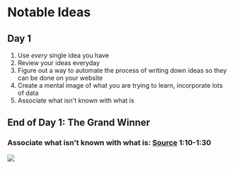 <html>
<head>
    <link href = "style.css" type="text/css" rel="stylesheet" />
  
</head>

<body>
<h1 class="rule">Notable Ideas</h1>
<h2>Day 1</h2>
<section><ol>
    <li>Use <em>every</em> single idea you have</li>
    <li>Review your ideas everyday</li>
    <li>Figure out a way to automate the process of writing down ideas so they can be done on your website</li>
    <li>Create a mental image of what you are trying to learn, incorporate lots of data</li>
    <div><li>Associate what isn't known with what is</li></div>
</ol></section>
<h2>End of Day 1: The Grand Winner </h2>
<h3>Associate what isn't known with what is: <a href ="https://youtu.be/HyC8RBN9HGs?si=N0P0omjHzsMnphyE"target="_blank">Source</a> 1:10-1:30</h3>
<image src ="https://encrypted-tbn0.gstatic.com/images?q=tbn:ANd9GcT8-xMRwxFrI7YUo_LFHp3q8sysn2UxfkOJKQ&s">




</body>
</html>
